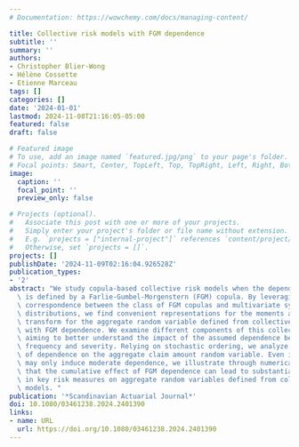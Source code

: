 ```yaml
---
# Documentation: https://wowchemy.com/docs/managing-content/

title: Collective risk models with FGM dependence
subtitle: ''
summary: ''
authors:
- Christopher Blier-Wong
- Hélène Cossette
- Etienne Marceau
tags: []
categories: []
date: '2024-01-01'
lastmod: 2024-11-08T21:16:05-05:00
featured: false
draft: false

# Featured image
# To use, add an image named `featured.jpg/png` to your page's folder.
# Focal points: Smart, Center, TopLeft, Top, TopRight, Left, Right, BottomLeft, Bottom, BottomRight.
image:
  caption: ''
  focal_point: ''
  preview_only: false

# Projects (optional).
#   Associate this post with one or more of your projects.
#   Simply enter your project's folder or file name without extension.
#   E.g. `projects = ["internal-project"]` references `content/project/deep-learning/index.md`.
#   Otherwise, set `projects = []`.
projects: []
publishDate: '2024-11-09T02:16:04.926528Z'
publication_types:
- '2'
abstract: "We study copula-based collective risk models when the dependence structure\
  \ is defined by a Farlie-Gumbel-Morgenstern (FGM) copula. By leveraging a one-to-one\
  \ correspondence between the class of FGM copulas and multivariate symmetric Bernoulli\
  \ distributions, we find convenient representations for the moments and Laplace-Stieltjes\
  \ transform for the aggregate random variable defined from collective risk models\
  \ with FGM dependence. We examine different components of this collective risk model,\
  \ aiming to better understand the impact of the assumed dependence between a claim's\
  \ frequency and severity. Relying on stochastic ordering, we analyze the impact\
  \ of dependence on the aggregate claim amount random variable. Even if the FGM copula\
  \ may only induce moderate dependence, we illustrate through numerical examples\
  \ that the cumulative effect of FGM dependence can lead to substantial variations\
  \ in key risk measures on aggregate random variables defined from collective risk\
  \ models. "
publication: '*Scandinavian Actuarial Journal*'
doi: 10.1080/03461238.2024.2401390
links:
- name: URL
  url: https://doi.org/10.1080/03461238.2024.2401390
---
```

